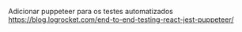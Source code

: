Adicionar puppeteer para os testes automatizados https://blog.logrocket.com/end-to-end-testing-react-jest-puppeteer/